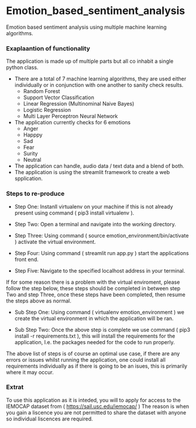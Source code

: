# Emotion_based_sentiment_analysis
Emotion based sentiment analysis using multiple machine learning algorithms.

### Exaplaantion of functionality
The application is made up of multiple parts but all co inhabit a single python class.

* There are a total of 7 machine learning algorithms, they are used either individually or in conjunction with one another to sanity check results.
  * Random Forest
  * Support Vector Classification
  * Linear Regression (Multinominal Naive Bayes)
  * Logistic Regression
  * Multi Layer Perceptron Neural Network
* The application currently checks for 6 emotions
  * Anger
  * Happpy
  * Sad
  * Fear
  * Surity
  * Neutral
* The application can handle, audio data / text data and a blend of both.
* The application is using the streamlit framework to create a web spplication.

### Steps to re-produce

* Step One: Instanll virtualenv on your machine if this is not already present using command ( pip3 install virtualenv ).

* Step Two: Open a terminal and navigate into the working directory.

* Step Three: Using command ( source emotion_environment/bin/activate ) activate the virtual environment.

* Step Four: Using command ( streamlit run app.py ) start the applications front end.

* Step Five: Navigate to the specified localhost address in your terminal.

If for some reason there is a problem with the virtual enviroment, please follow the step below, these steps should be completed
in between step Two and step Three, once these steps have been completed, then resume the steps above as normal.

* Sub Step One: Using command ( virtualenv emotion_environment ) we create the virtual environment in which the application will be ran.

* Sub Step Two: Once the above step is complete we use command ( pip3 install -r requirements.txt ), this will install the requirements for the application, 
  I.e. the packages needed for the code to run properly.

The above list of steps is of course an optimal use case, if there are any errors or issues whilst running the application, 
one could install all requirements individually as if there is going to be an isues, this is primarily where it may occur.

### Extrat
To use this application as it is inteded, you will to apply for access to the IEMOCAP dataset from ( https://sail.usc.edu/iemocap/ )
The reason is when you gain a liscence you are not permitted to share the dataset with anyone so individual liscences are required.
